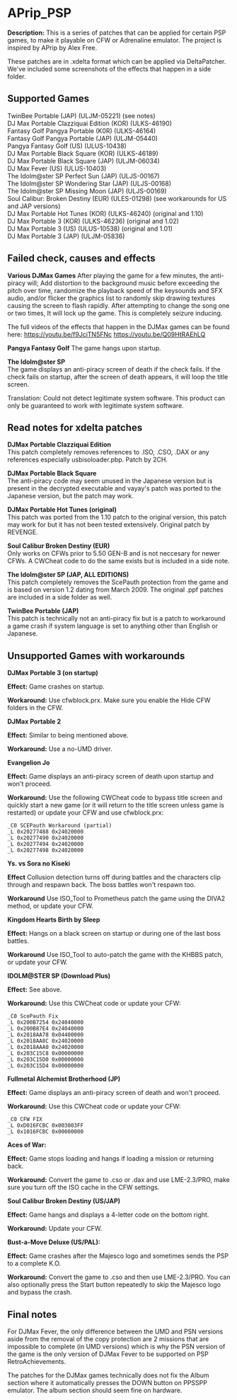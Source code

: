 # APrip_PSP
**Description:** This is a series of patches that can be applied for certain PSP games, to make it playable on CFW or Adrenaline emulator. The project is inspired by APrip by Alex Free.

These patches are in .xdelta format which can be applied via DeltaPatcher. We've included some screenshots of the effects that happen in a side folder.

## Supported Games
TwinBee Portable (JAP) (ULJM-05221) (see notes)  
DJ Max Portable Clazziquai Edition (KOR) (ULKS-46190)  
Fantasy Golf Pangya Portable (K0R) (ULKS-46164)  
Fantasy Golf Pangya Portable (JAP) (ULJM-05440)  
Pangya Fantasy Golf (US) (ULUS-10438)  
DJ Max Portable Black Square (KOR) (ULKS-46189)  
DJ Max Portable Black Square (JAP) (ULJM-06034)  
DJ Max Fever (US) (ULUS-10403)  
The Idolm@ster SP Perfect Sun (JAP) (ULJS-00167)  
The Idolm@ster SP Wondering Star (JAP) (ULJS-00168)  
The Idolm@ster SP Missing Moon (JAP) (ULJS-00169)  
Soul Calibur: Broken Destiny (EUR) (ULES-01298) (see workarounds for US and JAP versions)  
DJ Max Portable Hot Tunes (KOR) (ULKS-46240) (original and 1.10)  
DJ Max Portable 3 (KOR) (ULKS-46236) (original and 1.02)  
DJ Max Portable 3 (US) (ULUS-10538) (original and 1.01)  
DJ Max Portable 3 (JAP) (ULJM-05836)  

## Failed check, causes and effects

**Various DJMax Games**
After playing the game for a few minutes, the anti-piracy will; Add distortion to the background music before exceeding the pitch over time, randomize the playback speed of the keysounds and SFX audio, and/or flicker the graphics list to randomly skip drawing textures causing the screen to flash rapidly. After attempting to change the song one or two times, It will lock up the game. This is completely seizure inducing.

The full videos of the effects that happen in the DJMax games can be found here:
https://youtu.be/f9JciTN5FNc
https://youtu.be/Q09HtRAEhLQ

**Pangya Fantasy Golf**
The game hangs upon startup.

**The Idolm@ster SP**\
The game displays an anti-piracy screen of death if the check fails. If the check fails on startup, after the screen of death appears, it will loop the title screen.

Translation:
Could not detect legitimate system software.
This product can only be guaranteed to work with legitimate system software.

## Read notes for xdelta patches

**DJMax Portable Clazziquai Edition**\
This patch completely removes references to .ISO, .CSO, .DAX or any references especially usbisoloader.pbp. Patch by 2CH.

**DJMax Portable Black Square**\
The anti-piracy code may seem unused in the Japanese version but is present in the decrypted executable and vayay's patch was ported to the Japanese version, but the patch may work.

**DJMax Portable Hot Tunes (original)**\
This patch was ported from the 1.10 patch to the original version, this patch may work for but it has not been tested extensively. Original patch by REVENGE.

**Soul Calibur Broken Destiny (EUR)**\
Only works on CFWs prior to 5.50 GEN-B and is not neccesary for newer CFWs. A CWCheat code to do the same exists but is included in a side note.

**The Idolm@ster SP (JAP, ALL EDITIONS)**\
This patch completely removes the ScePauth protection from the game and is based on version 1.2 dating from March 2009. The original .ppf patches are included in a side folder as well.

**TwinBee Portable (JAP)**\
This patch is technically not an anti-piracy fix but is a patch to workaround a game crash if system language is set to anything other than English or Japanese.

## Unsupported Games with workarounds

**DJMax Portable 3 (on startup)**

**Effect:** Game crashes on startup.

**Workaround:**
Use cfwblock.prx. Make sure you enable the Hide CFW folders in the CFW.

**DJMax Portable 2**

**Effect:** Similar to being mentioned above.

**Workaround:**
Use a no-UMD driver.

**Evangelion Jo**

**Effect:** Game displays an anti-piracy screen of death upon startup and won't proceed.

**Workaround:**
Use the following CWCheat code to bypass title screen and quickly start a new game (or it will return to the title screen unless game is restarted) or update your CFW and use cfwblock.prx:



	_C0 SCEPauth Workaround (partial)
	_L 0x20277488 0x24020000
	_L 0x20277490 0x24020000
	_L 0x20277494 0x24020000
	_L 0x20277498 0x24020000

**Ys. vs Sora no Kiseki**

**Effect** 
Collusion detection turns off during battles and the characters clip through and respawn back. The boss battles won't respawn too.

**Workaround**
Use ISO_Tool to Prometheus patch the game using the DIVA2 method, or update your CFW.

**Kingdom Hearts Birth by Sleep**

**Effect:** 
Hangs on a black screen on startup or during one of the last boss battles.

**Workaround**
Use ISO_Tool to auto-patch the game with the KHBBS patch, or update your CFW.

**IDOLM@STER SP (Download Plus)**

**Effect:** See above.

**Workaround:**
Use this CWCheat code or update your CFW:



	_C0 ScePauth Fix
	_L 0x200B7254 0x24040000
	_L 0x200B87E4 0x24040000
	_L 0x2018AA78 0x04400000
	_L 0x2018AA8C 0x24020000
	_L 0x2018AAA0 0x24020000
	_L 0x203C15C8 0x00000000
	_L 0x203C15D0 0x00000000
	_L 0x203C15D4 0x00000000

**Fullmetal Alchemist Brotherhood (JP)**

**Effect:** Game displays an anti-piracy screen of death and won't proceed.

**Workaround:**
Use this CWCheat code or update your CFW:

	_C0 CFW FIX
	_L 0xD016FCBC 0x003003FF
	_L 0x1016FCBC 0x00000000

**Aces of War:**

**Effect:** Game stops loading and hangs if loading a mission or returning back.

**Workaround:**
Convert the game to .cso or .dax and use LME-2.3/PRO, make sure you turn off the ISO cache in the CFW settings.

**Soul Calibur Broken Destiny (US/JAP)**

**Effect:** Game hangs and displays a 4-letter code on the bottom right.

**Workaround:**
Update your CFW.

**Bust-a-Move Deluxe (US/PAL):**

**Effect:** Game crashes after the Majesco logo and sometimes sends the PSP to a complete K.O.

**Workaround:**
Convert the game to .cso and then use LME-2.3/PRO. You can also optionally press the Start button repeatedly to skip the Majesco logo and bypass the crash.

## Final notes
For DJMax Fever, the only difference between the UMD and PSN versions aside from the removal of the copy protection are 2 missions that are impossible to complete (in UMD versions) which is why the PSN version of the game is the only version of DJMax Fever to be supported on PSP RetroAchievements.

The patches for the DJMax games technically does not fix the Album section where it automatically presses the DOWN button on PPSSPP emulator. The album section should seem fine on hardware.
